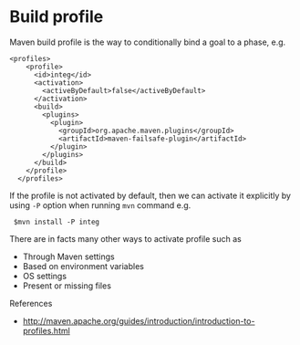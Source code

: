 # Build profile

Maven build profile is the way to conditionally bind a goal to a phase, e.g.

    <profiles>
        <profile>
          <id>integ</id>
          <activation>
            <activeByDefault>false</activeByDefault>
          </activation>
          <build>
            <plugins>
              <plugin>
                <groupId>org.apache.maven.plugins</groupId>
                <artifactId>maven-failsafe-plugin</artifactId>
              </plugin>
            </plugins>
          </build>
        </profile>
      </profiles>

If the profile is not activated by default, then we can activate it explicitly by using `-P` option when running `mvn` command e.g.

     $mvn install -P integ

There are in facts many other ways to activate profile such as

* Through Maven settings
* Based on environment variables
* OS settings
* Present or missing files

References

* http://maven.apache.org/guides/introduction/introduction-to-profiles.html
